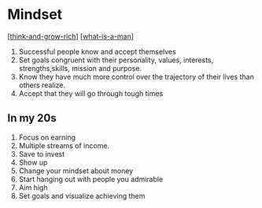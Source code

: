 # Mindset
[[think-and-grow-rich]]
[[what-is-a-man]]
1. Successful people know and accept themselves
2. Set goals congruent with their personality, values, interests, strengths,skills, mission and purpose. 
3. Know they have much more control over the trajectory of their lives than others realize. 
4. Accept that they will go through tough times


## In my 20s 
1. Focus on earning
2. Multiple streams of income.
3. Save to invest
4. Show up
5. Change your mindset about money 
6. Start hanging out with people you admirable
7. Aim high
8. Set goals and visualize achieving them

[//begin]: # "Autogenerated link references for markdown compatibility"
[think-and-grow-rich]: think-and-grow-rich.md "Think and Grow Rich"
[what-is-a-man]: what-is-a-man.md "What Is a Man"
[//end]: # "Autogenerated link references"